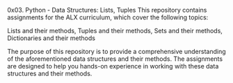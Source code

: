 0x03. Python - Data Structures: Lists, Tuples
This repository contains assignments for the ALX curriculum, which cover the following topics:

Lists and their methods, Tuples and their methods, Sets and their methods, Dictionaries and their methods

The purpose of this repository is to provide a comprehensive understanding of the aforementioned data structures and their methods. The assignments are designed to help you hands-on experience in working with these data structures and their methods.

